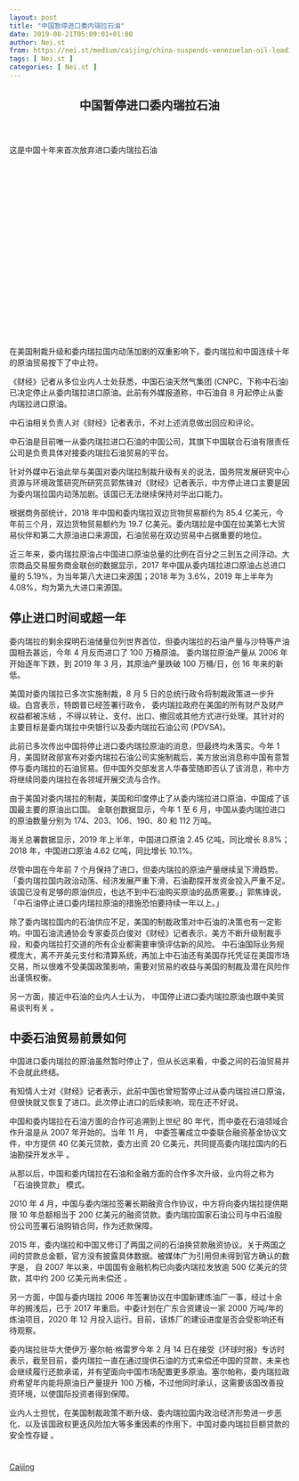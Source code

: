 ```yaml
---
layout: post
title: "中国暂停进口委内瑞拉石油"
date: 2019-08-21T05:09:01+01:00
author: Nei.st
from: https://nei.st/medium/caijing/china-suspends-venezuelan-oil-loading-on-us-sanctions
tags: [ Nei.st ]
categories: [ Nei.st ]
---
```


<article class="post-3897 post type-post status-publish format-standard hentry category-caijing" id="post-3897">
 <header class="page-header medium Archives">
  <div class="page-header__image">
  </div>
  <div class="page-header__content">
   <h1 class="page-title text-align-center">
    中国暂停进口委内瑞拉石油
   </h1>
  </div>
 </header>
 <div class="entry-content aesop-entry-content" id="post-3897-content">
  <link as="font" crossorigin="anonymous" href="//cdn.jsdelivr.net/gh/0nd1jyU39XQ/_/glyph/font-face/0uIzqoZjSuJfvSBnvgXTcApMtcVhMcpr.woff" rel="preload" type="font/woff"/>
  <link as="font" crossorigin="anonymous" href="//cdn.jsdelivr.net/gh/0nd1jyU39XQ/_/glyph/font-face/1sTnSLZWDKucPX6SAk.woff" rel="preload" type="font/woff"/>
  <p class="blog-post__description">
   这是中国十年来首次放弃进口委内瑞拉石油
  </p>
  <span id="more-3897">
  </span>
  <div class="container img component-image">
   <div class="aspectRatioPlaceholder" style="padding-bottom:62.20127903062942%;height: 0;">
    <div class="progressiveMedia" data-height="1848" data-width="2971">
     <img alt="" class="progressiveMedia-image" data-src="https://cdn.jsdelivr.net/gh/0nd1jyU39XQ/_/img/1/e52bf525ly1g66n33kk2aj22aj1fc17i.jpg" src="https://cdn.jsdelivr.net/gh/0nd1jyU39XQ/_/img/1/e52bf525ly1g66n33kk2aj22aj1fc17i.jpg"/>
    </div>
   </div>
  </div>
  <p>
   在美国制裁升级和委内瑞拉国内动荡加剧的双重影响下，委内瑞拉和中国连续十年的原油贸易按下了中止符。
  </p>
  <p>
   《财经》记者从多位业内人士处获悉，中国石油天然气集团 (CNPC，下称中石油) 已决定停止从委内瑞拉进口原油。此前有外媒报道称，中石油自 8 月起停止从委内瑞拉进口原油。
  </p>
  <p>
   中石油相关负责人对《财经》记者表示，不对上述消息做出回应和评论。
  </p>
  <p>
   中石油是目前唯一从委内瑞拉进口石油的中国公司，其旗下中国联合石油有限责任公司是负责具体对接委内瑞拉石油贸易的平台。
  </p>
  <p>
   针对外媒中石油此举与美国对委内瑞拉制裁升级有关的说法，国务院发展研究中心资源与环境政策研究所研究员郭焦锋对《财经》记者表示，中方停止进口主要是因为委内瑞拉国内动荡加剧。该国已无法继续保持对华出口能力。
  </p>
  <div class="code-block code-block-1" style="margin: 8px 0; clear: both;">
   <div class="container ads_KbHEVhh8Rw">
    <div class="card card--blog post-sidebar">
     <div class="card-body">
      <div class="logo_ngcontent-kty-0">
      </div>
      <div class="iframe-blocker U6XAMK63Vh00WqvF2BacIQ">
       <div class="background-h60B">
       </div>
       <div class="WumZiPCS4MeMw4pxQ">
       </div>
      </div>
     </div>
     <div class="card-footer">
      <div class="card-footer-wrapper" layout="row bottom-left">
      </div>
     </div>
    </div>
   </div>
  </div>
  <p>
   根据商务部统计，2018 年中国和委内瑞拉双边货物贸易额约为 85.4 亿美元，今年前三个月，双边货物贸易额约为 19.7 亿美元。委内瑞拉是中国在拉美第七大贸易伙伴和第二大原油进口来源国，石油贸易在双边贸易中占据重要的地位。
  </p>
  <p>
   近三年来，委内瑞拉原油占中国进口原油总量的比例在百分之三到五之间浮动。大宗商品交易服务商金联创的数据显示，2017 年中国从委内瑞拉进口原油占总进口量的 5.19%，为当年第八大进口来源国；2018 年为 3.6%，2019 年上半年为 4.08%，均为第九大进口来源国。
  </p>
  <p>
   <h2>
    停止进口时间或超一年
   </h2>
  </p>
  <p>
   <span class="markup--p">
    委内瑞拉的剩余探明石油储量位列世界首位，但委内瑞拉的石油产量与沙特等产油国相去甚远，今年 4 月反而进口了 100 万桶原油。
   </span>
   委内瑞拉原油产量从 2006 年开始逐年下跌，到 2019 年 3 月，其原油产量跌破 100 万桶/日，创 16 年来的新低。
  </p>
  <p>
   美国对委内瑞拉已多次实施制裁，8 月 5 日的总统行政令将制裁政策进一步升级。白宫表示，特朗普已经签署行政令，
   <span class="markup--p">
    委内瑞拉政府在美国的所有财产及财产权益都被冻结
   </span>
   ，不得以转让、支付、出口、撤回或其他方式进行处理。其针对的主要目标是委内瑞拉中央银行以及委内瑞拉石油公司 (PDVSA)。
  </p>
  <p>
   此前已多次传出中国将停止进口委内瑞拉原油的消息，但最终均未落实。今年 1 月，美国财政部宣布对委内瑞拉石油公司实施制裁后，美方放出消息称中国有意暂停与委内瑞拉的石油贸易。但中国外交部发言人华春莹随即否认了该消息，称中方将继续同委内瑞拉在各领域开展交流与合作。
  </p>
  <div class="code-block code-block-1" style="margin: 8px 0; clear: both;">
   <div class="container ads_KbHEVhh8Rw">
    <div class="card card--blog post-sidebar">
     <div class="card-body">
      <div class="logo_ngcontent-kty-0">
      </div>
      <div class="iframe-blocker U6XAMK63Vh00WqvF2BacIQ">
       <div class="background-h60B">
       </div>
       <div class="WumZiPCS4MeMw4pxQ">
       </div>
      </div>
     </div>
     <div class="card-footer">
      <div class="card-footer-wrapper" layout="row bottom-left">
      </div>
     </div>
    </div>
   </div>
  </div>
  <p>
   <span class="markup--p">
    由于美国对委内瑞拉的制裁，美国和印度停止了从委内瑞拉进口原油，中国成了该国最主要的原油出口国。
   </span>
   金联创数据显示，今年 1 至 6 月，中国从委内瑞拉进口的原油数量分别为 174、203、106、190、80 和 112 万吨。
  </p>
  <p>
   海关总署数据显示，2019 年上半年，中国进口原油 2.45 亿吨，同比增长 8.8%；2018 年，中国进口原油 4.62 亿吨，同比增长 10.1%。
  </p>
  <p>
   尽管中国在今年前 7 个月保持了进口，但委内瑞拉的原油产量继续呈下滑趋势。「委内瑞拉国内政治动荡、经济发展严重下滑，石油勘探开发资金投入严重不足。该国已没有足够的原油供应，也达不到中石油购买原油的品质需要。」郭焦锋说，「中石油停止进口委内瑞拉原油的措施恐怕要持续一年以上。」
  </p>
  <p>
   除了委内瑞拉国内的石油供应不足，美国的制裁政策对中石油的决策也有一定影响。中国石油流通协会专家委员白俊对《财经》记者表示，美方不断升级制裁手段，和委内瑞拉打交道的所有企业都需要审慎评估新的风险。
   <span class="markup--p">
    中石油国际业务规模庞大，离不开美元支付和清算系统，再加上中石油还有美国存托凭证在美国市场交易，所以很难不受美国政策影响，需要对贸易的收益与美国的制裁及潜在风险作出谨慎权衡。
   </span>
  </p>
  <p>
   另一方面，接近中石油的业内人士认为，
   <span class="markup--p">
    中国停止进口委内瑞拉原油也跟中美贸易谈判有关
   </span>
   。
  </p>
  <p>
   <h2>
    中委石油贸易前景如何
   </h2>
  </p>
  <div class="code-block code-block-1" style="margin: 8px 0; clear: both;">
   <div class="container ads_KbHEVhh8Rw">
    <div class="card card--blog post-sidebar">
     <div class="card-body">
      <div class="logo_ngcontent-kty-0">
      </div>
      <div class="iframe-blocker U6XAMK63Vh00WqvF2BacIQ">
       <div class="background-h60B">
       </div>
       <div class="WumZiPCS4MeMw4pxQ">
       </div>
      </div>
     </div>
     <div class="card-footer">
      <div class="card-footer-wrapper" layout="row bottom-left">
      </div>
     </div>
    </div>
   </div>
  </div>
  <p>
   中国进口委内瑞拉的原油虽然暂时停止了，但从长远来看，中委之间的石油贸易并不会就此终结。
  </p>
  <p>
   有知情人士对《财经》记者表示，此前中国也曾短暂停止过从委内瑞拉进口原油，但很快就又恢复了进口。此次停止进口的后续影响，现在还不好说。
  </p>
  <p>
   中国和委内瑞拉在石油方面的合作可追溯到上世纪 80 年代，而中委在石油领域合作升温是从 2007 年开始的。当年 11 月，
   <span class="markup--p">
    中委签署成立中委联合融资基金协议文件，中方提供 40 亿美元贷款，委方出资 20 亿美元，共同提高委内瑞拉国内的石油勘探开发水平
   </span>
   。
  </p>
  <p>
   从那以后，中国和委内瑞拉在石油和金融方面的合作多次升级，业内将之称为
   <span class="markup--p">
    「石油换贷款」
   </span>
   模式。
  </p>
  <p>
   2010 年 4 月，中国与委内瑞拉签署长期融资合作协议，中方将向委内瑞拉提供期限 10 年总额相当于 200 亿美元的融资贷款。委内瑞拉国家石油公司与中石油股份公司签署石油购销合同，作为还款保障。
  </p>
  <p>
   2015 年，委内瑞拉和中国又修订了两国之间的石油换贷款融资协议。关于两国之间的贷款总金额，官方没有披露具体数据。被媒体广为引用但未得到官方确认的数字是，
   <span class="markup--p">
    自 2007 年以来，中国国有金融机构已向委内瑞拉发放逾 500 亿美元的贷款，其中约 200 亿美元尚未偿还
   </span>
   。
  </p>
  <div class="code-block code-block-1" style="margin: 8px 0; clear: both;">
   <div class="container ads_KbHEVhh8Rw">
    <div class="card card--blog post-sidebar">
     <div class="card-body">
      <div class="logo_ngcontent-kty-0">
      </div>
      <div class="iframe-blocker U6XAMK63Vh00WqvF2BacIQ">
       <div class="background-h60B">
       </div>
       <div class="WumZiPCS4MeMw4pxQ">
       </div>
      </div>
     </div>
     <div class="card-footer">
      <div class="card-footer-wrapper" layout="row bottom-left">
      </div>
     </div>
    </div>
   </div>
  </div>
  <p>
   另一方面，中国与委内瑞拉 2006 年签署协议在中国新建炼油厂一事，经过十余年的搁浅后，已于 2017 年重启。中委计划在广东合资建设一家 2000 万吨/年的炼油项目，2020 年 12 月投入运行。目前，该炼厂的建设进度是否会受影响还有待观察。
  </p>
  <p>
   委内瑞拉驻华大使伊万·塞尔帕·格雷罗今年 2 月 14 日在接受《环球时报》专访时表示，截至目前，委内瑞拉一直在通过提供石油的方式来偿还中国的贷款，未来也会继续履行还款承诺，并有望面向中国市场配置更多原油。塞尔帕称，委内瑞拉政府希望年内能将原油日产量提升 100 万桶，不过他同时承认，这需要该国改善投资环境，以使国际投资者得到保障。
  </p>
  <p>
   业内人士担忧，在美国制裁政策不断升级、委内瑞拉国内政治经济形势进一步恶化、以及该国政权更迭风险加大等多重因素的作用下，中国对委内瑞拉巨额贷款的
   <span class="markup--p">
    安全性存疑
   </span>
   。
  </p>
  <div class="container ag ah">
   <div class="fe n el">
    <a class="dt du bn bo bp bq br bs bt bu dv dw bx by dx dy" href="https://nei.st/category/medium/caijing">
     <div class="c ff fg ag ah fh el fi fj ce fk fl fm fn fo fp fq fr fs ft fu">
      <div class="bs em en eo ep eq fv ah fw fg ag bm eu fx q fy fz p ac">
      </div>
     </div>
    </a>
   </div>
  </div>
  <div class="code-block code-block-2" style="margin: 8px 0; clear: both;">
   <br/>
   <div class="container ads_KbHEVhh8Rw">
    <div class="card card--blog post-sidebar">
     <div class="card-body">
      <div class="logo_ngcontent-kty-0">
      </div>
      <div class="iframe-blocker U6XAMK63Vh00WqvF2BacIQ">
       <div class="background-h60B">
       </div>
       <div class="WumZiPCS4MeMw4pxQ">
       </div>
      </div>
     </div>
     <div class="card-footer">
      <div class="card-footer-wrapper" layout="row bottom-left">
      </div>
     </div>
    </div>
   </div>
  </div>
 </div>
 <footer class="entry-footer">
  <div class="categories icon-link">
   <a href="https://nei.st/category/medium/caijing" rel="category tag">
    Caijing
   </a>
  </div>
 </footer>
</article>


